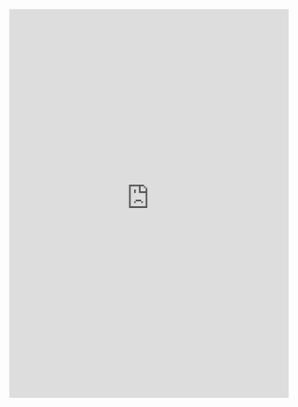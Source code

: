 

<iframe src="https://ericecmorlaix.starboard.host/v1/embed/0.15.3/ca9h7fi23akg00be9jag/nLXJVPD/" frameborder="0" width="100%"
  height="700"></iframe>

